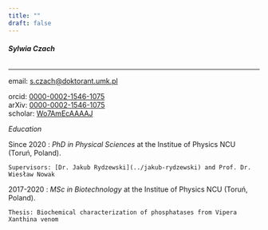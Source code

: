 ```yaml
---
title: ""
draft: false
---
```


###### **Sylwia Czach**
---

email: <s.czach@doktorant.umk.pl>  

orcid: [0000-0002-1546-1075](https://orcid.org/0000-0002-1546-1075)  
arXiv: [0000-0002-1546-1075](https://arxiv.org/a/0000-0002-1546-1075.html)  
scholar: [Wo7AmEcAAAAJ](https://scholar.google.com/citations?user=Wo7AmEcAAAAJ)  


*Education*

Since 2020
:   *PhD in Physical Sciences* at the Institue of Physics NCU (Toruń, Poland).

    Supervisors: [Dr. Jakub Rydzewski](../jakub-rydzewski) and Prof. Dr. Wiesław Nowak

2017-2020
:   *MSc in Biotechnology* at the Institue of Physics NCU (Toruń, Poland).

    Thesis: Biochemical characterization of phosphatases from Vipera Xanthina venom

